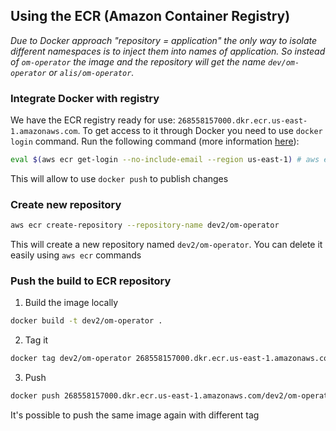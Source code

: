## Using the ECR (Amazon Container Registry)

*Due to Docker approach "repository = application" the only way to isolate different namespaces is to inject them into names of application. So instead of `om-operator` the image and the repository will get the name `dev/om-operator` or `alis/om-operator`.* 
### Integrate Docker with registry

We have the ECR registry ready for use: `268558157000.dkr.ecr.us-east-1.amazonaws.com`. To get access to it through Docker you need to use `docker login` command. Run the following command (more information [here](https://docs.aws.amazon.com/AmazonECR/latest/userguide/Registries.html#registry_auth)):

```bash
eval $(aws ecr get-login --no-include-email --region us-east-1) # aws ecr get-login creates the text for 'docker login' command
```
This will allow to use `docker push` to publish changes 

### Create new repository

```bash
aws ecr create-repository --repository-name dev2/om-operator
```

This will create a new repository named `dev2/om-operator`. You can delete it easily using `aws ecr` commands


### Push the build to ECR repository

1. Build the image locally

```bash
docker build -t dev2/om-operator .
```

2. Tag it

```bash
docker tag dev2/om-operator 268558157000.dkr.ecr.us-east-1.amazonaws.com/dev2/om-operator
```

3. Push

```bash
docker push 268558157000.dkr.ecr.us-east-1.amazonaws.com/dev2/om-operator 
```

It's possible to push the same image again with different tag
